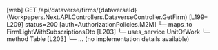 [web] GET /api/dataverse/firms/{dataverseId}  (Workpapers.Next.API.Controllers.DataverseController.GetFirm)  [L199–L209] status=200 [auth=AuthorizationPolicies.M2M]
  └─ maps_to FirmLightWithSubscriptionsDto [L203]
  └─ uses_service UnitOfWork
    └─ method Table [L203]
      └─ ... (no implementation details available)

